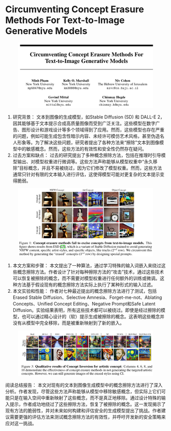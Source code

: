 # Circumventing Concept Erasure Methods For  Text-to-Image Generative Models

<figure><img src="../.gitbook/assets/image (4) (1) (1) (1) (1) (1) (1) (1) (1) (1) (1) (1) (1) (1) (1) (1) (1) (1) (1) (1).png" alt=""><figcaption></figcaption></figure>

1. 研究背景： 文本到图像的生成模型，如Stable Diffusion (SD) 和 DALL-E 2，因其能够基于文本提示合成高质量图像而受到广泛关注。这些模型在数字广告、图形设计和游戏设计等多个领域得到了应用。然而，这些模型也存在严重的问题，例如可能生成包含性暗示内容、未经许可模仿艺术风格，甚至伪造名人形象等。为了解决这些问题，研究者提出了各种方法来“擦除”文本到图像模型中的敏感概念。然而，这些方法的有效性和安全性仍然存在疑问。
2. 过去方案和缺点： 过去的研究提出了多种概念擦除方法，包括在推理时引导模型输出、对模型权重进行微调等。这些方法声称能够从模型权重中“永久移除”目标概念，并且不易被绕过，因为它们修改了模型权重。然而，这些方法通常只针对有限的文本输入进行评估，这使得模型可能对更复杂的文本提示变得脆弱。

<figure><img src="../.gitbook/assets/image (5) (1) (1) (1) (1) (1) (1) (1) (1) (1) (1) (1) (1) (1) (1) (1) (1).png" alt=""><figcaption></figcaption></figure>

1. 本文方案和步骤： 本文提出了一种算法，通过学习特殊的输入词嵌入来绕过这些概念擦除方法。作者设计了针对每种擦除方法的“攻击”技术，通过这些技术可以恢复被擦除的概念，而不需要对模型权重进行任何额外的训练或微调。这种方法基于假设现有的概念擦除方法实际上执行了某种形式的输入过滤。
2. 本文实验和性能： 作者对七种最近提出的概念擦除方法进行了测试，包括Erased Stable Diffusion、Selective Amnesia、Forget-me-not、Ablating Concepts、Unified Concept Editing、Negative Prompt和Safe Latent Diffusion。实验结果表明，所有这些技术都可以被绕过。即使是经过擦除的模型，也可以通过精心设计的（软）提示生成被擦除的概念。这表明这些概念并没有从模型中完全移除，而是被重新映射到了新的嵌入。

<figure><img src="../.gitbook/assets/image (6) (1) (1) (1) (1) (1) (1) (1) (1) (1) (1) (1) (1) (1) (1) (1) (1).png" alt=""><figcaption></figcaption></figure>

阅读总结报告： 本文对现有的文本到图像生成模型中的概念擦除方法进行了深入分析。作者发现，尽管这些方法声称能够从模型中移除敏感概念，但实际上它们可能只是在输入空间中重新映射了这些概念，而不是真正地移除。通过设计特殊的输入提示，作者成功地绕过了这些擦除方法，恢复了被擦除的概念。这一发现揭示了现有方法的脆弱性，并对未来如何构建和评估安全的生成模型提出了挑战。作者建议需要更强的评估方法来测试概念擦除方法的有效性，并呼吁开发新的安全策略来应对这一挑战。

